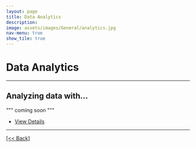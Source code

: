 ```yaml
---
layout: page
title: Data Analytics
description:
image: assets/images/General/analytics.jpg
nav-menu: true
show_tile: true
---
```


# Data Analytics

---

## Analyzing data with...
""" coming soon """

<ul class="actions">
   <li><a href="https://cvanchieri.github.io/DSPortfolio/Post_DataAnalytics.html" class="button next">View Details</a></li>
</ul>




---
[[<< Back]](https://cvanchieri.github.io/DSPortfolio)

